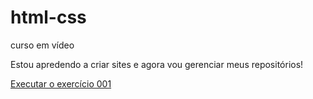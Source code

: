 # html-css
 curso em vídeo

Estou apredendo a criar sites e agora vou gerenciar meus repositórios!

<a href="https://josyney.github.io/html-css/exercicios/ex001/index.html"> Executar o exercício 001</a>